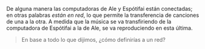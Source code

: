 De alguna manera las computadoras de Ale y Espótifai están conectadas; en otras palabras _están en red_, lo que permite la transferencia de canciones de una a la otra. A medida que la música se va transfiriendo de la computadora de Espótifai a la de Ale, se va reproduciendo en esta última.

> En base a todo lo que dijimos, ¿cómo definirías a un red?